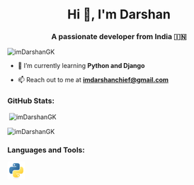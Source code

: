 <h1 align="center">Hi 👋, I'm Darshan</h1>
<h3 align="center">A passionate developer from India 🇮🇳 </h3>

<p align="left"> <img src="https://komarev.com/ghpvc/?username=imDarshanGK&label=Profile%20views&color=0e75b6&style=flat" alt="imDarshanGK" /> </p>

- 🌱 I’m currently learning **Python and Django**

- 📫 Reach out to me at **imdarshanchief@gmail.com**
  
<h3 align="left">GitHub Stats:</h3>

<p>&nbsp;<img align="center" src="https://github-readme-stats.vercel.app/api?username=imDarshanGK&show_icons=true&locale=en" alt="imDarshanGK" /></p>

<p><img align="center" src="https://github-readme-streak-stats.herokuapp.com/?user=imDarshanGK&" alt="imDarshanGK" /></p>

<h3 align="left">Languages and Tools:</h3>
<p align="left"> <a href="https://www.python.org" target="_blank" rel="noreferrer"> <img src="https://raw.githubusercontent.com/devicons/devicon/master/icons/python/python-original.svg" alt="python" width="40" height="40"/> </a> </p>

  
  
  
  
  
  
  
  
  
  
  
 





